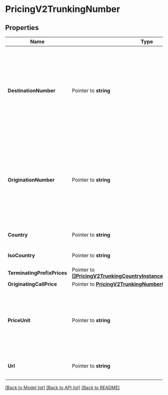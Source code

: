 # PricingV2TrunkingNumber

## Properties

Name | Type | Description | Notes
------------ | ------------- | ------------- | -------------
**DestinationNumber** | Pointer to **string** | The destination phone number in [E.164](https://www.twilio.com/docs/glossary/what-e164) format, which consists of a + followed by the country code and subscriber number. |
**OriginationNumber** | Pointer to **string** | The origination phone number in [[E.164](https://www.twilio.com/docs/glossary/what-e164) format, which consists of a + followed by the country code and subscriber number. |
**Country** | Pointer to **string** | The name of the country. |
**IsoCountry** | Pointer to **string** | The [ISO country code](https://en.wikipedia.org/wiki/ISO_3166-1_alpha-2) |
**TerminatingPrefixPrices** | Pointer to [**[]PricingV2TrunkingCountryInstanceTerminatingPrefixPrices**](PricingV2TrunkingCountryInstanceTerminatingPrefixPrices.md) |  |
**OriginatingCallPrice** | Pointer to [**PricingV2TrunkingNumberOriginatingCallPrice**](PricingV2TrunkingNumberOriginatingCallPrice.md) |  |
**PriceUnit** | Pointer to **string** | The currency in which prices are measured, specified in [ISO 4127](https://www.iso.org/iso/home/standards/currency_codes.htm) format (e.g. `usd`, `eur`, `jpy`). |
**Url** | Pointer to **string** | The absolute URL of the resource. |

[[Back to Model list]](../README.md#documentation-for-models) [[Back to API list]](../README.md#documentation-for-api-endpoints) [[Back to README]](../README.md)


